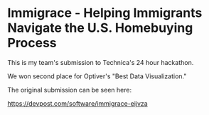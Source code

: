 # Immigrace - Helping Immigrants Navigate the U.S. Homebuying Process

This is my team's submission to Technica's 24 hour hackathon. 

We won second place for Optiver's "Best Data Visualization."

The original submission can be seen here:

https://devpost.com/software/immigrace-eijvza

